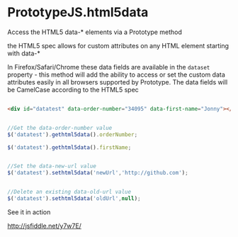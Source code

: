 PrototypeJS.html5data
=====================

Access the HTML5 data-* elements via a Prototype method

the HTML5 spec allows for custom attributes on any HTML element starting with data-*

In Firefox/Safari/Chrome these data fields are available in the `dataset` property - this method will add the ability to access or set the custom data attributes easily in all browsers supported by Prototype. The data fields will be CamelCase according to the HTML5 spec

```html

<div id="datatest" data-order-number="34095" data-first-name="Jonny"></div>

```

```javascript

//Get the data-order-number value
$('datatest').gethtml5data().orderNumber;

$('datatest').gethtml5data().firstName;


//Set the data-new-url value
$('datatest').sethtml5data('newUrl','http://github.com');


//Delete an existing data-old-url value
$('datatest').sethtml5data('oldUrl',null);


```


See it in action

http://jsfiddle.net/y7w7E/